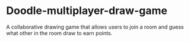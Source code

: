 # Doodle-multiplayer-draw-game
A collaborative drawing game that allows users to join a room and guess what other in the room draw to earn points.
